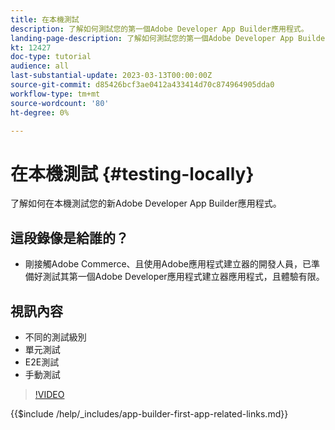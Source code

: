 ```yaml
---
title: 在本機測試
description: 了解如何測試您的第一個Adobe Developer App Builder應用程式。
landing-page-description: 了解如何測試您的第一個Adobe Developer App Builder應用程式。
kt: 12427
doc-type: tutorial
audience: all
last-substantial-update: 2023-03-13T00:00:00Z
source-git-commit: d85426bcf3ae0412a433414d70c874964905dda0
workflow-type: tm+mt
source-wordcount: '80'
ht-degree: 0%

---
```



# 在本機測試 {#testing-locally}

了解如何在本機測試您的新Adobe Developer App Builder應用程式。

## 這段錄像是給誰的？

* 剛接觸Adobe Commerce、且使用Adobe應用程式建立器的開發人員，已準備好測試其第一個Adobe Developer應用程式建立器應用程式，且體驗有限。

## 視訊內容

* 不同的測試級別
* 單元測試
* E2E測試
* 手動測試

>[!VIDEO](https://video.tv.adobe.com/v/3416594?quality=12&learn=on)

{{$include /help/_includes/app-builder-first-app-related-links.md}}
